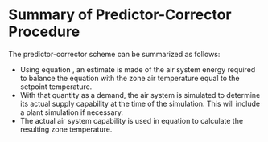 # Summary of Predictor-Corrector Procedure

The predictor-corrector scheme can be summarized as follows:

- Using equation , an estimate is made of the air system energy required to balance the equation with the zone air temperature equal to the setpoint temperature.
- With that quantity as a demand, the air system is simulated to determine its actual supply capability at the time of the simulation. This will include a plant simulation if necessary.
- The actual air system capability is used in equation  to calculate the resulting zone temperature. 
